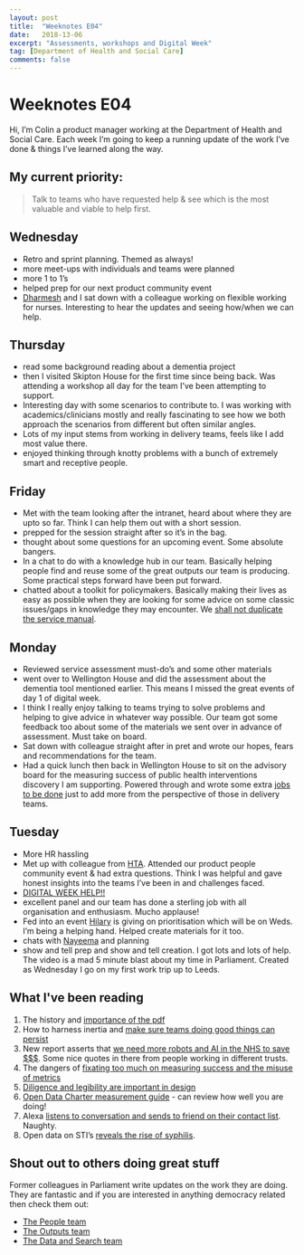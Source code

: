 ```yaml
---
layout: post
title:  "Weeknotes E04"
date:   2018-13-06
excerpt: "Assessments, workshops and Digital Week"
tag: [Department of Health and Social Care]
comments: false
---
```


# Weeknotes E04
Hi, I’m Colin a product manager working at the Department of Health and Social Care. Each week I’m going to keep a running update of the work I’ve done & things I’ve learned along the way.

## My current priority:
> Talk to teams who have requested help & see which is the most valuable and viable to help first.

## Wednesday
- Retro and sprint planning. Themed as always!
- more meet-ups with individuals and teams were planned
- more 1 to 1’s
- helped prep for our next product community event
- [Dharmesh](https://twitter.com/dharmz23) and I sat down with a colleague working on flexible working for nurses. Interesting to hear the updates and seeing how/when we can help.

## Thursday
- read some background reading about a dementia project
- then I visited Skipton House for the first time since being back. Was attending a workshop all day for the team I’ve been attempting to support.
- Interesting day with some scenarios to contribute to. I was working with academics/clinicians mostly and really fascinating to see how we both approach the scenarios from different but often similar angles.
- Lots of my input stems from working in delivery teams, feels like I add most value there.
- enjoyed thinking through knotty problems with a bunch of extremely smart and receptive people.

## Friday
- Met with the team looking after the intranet, heard about where they are upto so far. Think I can help them out with a short session.
- prepped for the session straight after so it’s in the bag.
- thought about some questions for an upcoming event. Some absolute bangers.
- In a chat to do with a knowledge hub in our team. Basically helping people find and reuse some of the great outputs our team is producing. Some practical steps forward have been put forward.
- chatted about a toolkit for policymakers. Basically making their lives as easy as possible when they are looking for some advice on some classic issues/gaps in knowledge they may encounter. We [shall not duplicate the service manual](https://www.gov.uk/service-manual).

## Monday
- Reviewed service assessment must-do’s and some other materials
- went over to Wellington House and did the assessment about the dementia tool mentioned earlier. This means I missed the great events of day 1 of digital week.
- I think I really enjoy talking to teams trying to solve problems and helping to give advice in whatever way possible. Our team got some feedback too about some of the materials we sent over in advance of assessment. Must take on board.
- Sat down with colleague straight after in pret and wrote our hopes, fears and recommendations for the team.
- Had a quick lunch then back in Wellington House to sit on the advisory board for the measuring success of public health interventions discovery I am supporting. Powered through and wrote some extra [jobs to be done](https://jtbd.info/) just to add more from the perspective of those in delivery teams.

## Tuesday
- More HR hassling
- Met up with colleague from [HTA](https://www.hta.gov.uk/). Attended our product people community event & had extra questions. Think I was helpful and gave honest insights into the teams I’ve been in and challenges faced.
- [DIGITAL WEEK HELP!!](https://twitter.com/ColinPattinson/status/1006486842953355264) 
- excellent panel and our team has done a sterling job with all organisation and enthusiasm. Mucho applause!
- Fed into an event [Hilary](https://twitter.com/hiralyhall) is giving on prioritisation which will be on Weds. I’m being a helping hand. Helped create materials for it too.
- chats with [Nayeema](https://twitter.com/NayeemaC) and planning
- show and tell prep and show and tell creation. I got lots and lots of help. The video is a mad 5 minute blast about my time in Parliament. Created as Wednesday I go on my first work trip up to Leeds. 

## What I've been reading
1. The history and [importance of the pdf](https://motherboard.vice.com/amp/en_us/article/pam43n/why-the-pdf-is-secretly-the-worlds-most-important-file-format?__twitter_impression=true)
2. How to harness inertia and [make sure teams doing good things can persist](https://govinsider.asia/innovation/how-to-disrupt-inertia-in-government/)
3. New report asserts that [we need more robots and AI in the NHS to save $$$](https://www.theguardian.com/society/2018/jun/11/the-robot-will-see-you-now-how-ai-could-revolutionise-nhs). Some nice quotes in there from people working in different trusts.
4. The dangers of [fixating too much on measuring success and the misuse of metrics](https://apolitical.co/solution_article/government-numbers-data-damaging-public-services/)
5. [Diligence and legibility are important in design](https://frankchimero.com/writing/everything-easy-is-hard-again/)
6. [Open Data Charter measurement guide](https://open-data-charter.gitbook.io/odcmeasurement-guide/purpose-of-the-measurement-guide) - can review how well you are doing!
7. Alexa [listens to conversation and sends to friend on their contact list](http://www.bbc.co.uk/news/technology-44248122). Naughty. 
8. Open data on STI’s [reveals the rise of syphilis](https://www.gov.uk/government/news/new-data-reveals-420000-cases-of-stis-diagnosed-in-2017?utm_source=ODI+Master+list+%28Only+Phil%29&utm_campaign=debcb3455a-TheWeekinData16Feb2018_COPY_01&utm_medium=email&utm_term=0_3391a19d97-debcb3455a-101392677&mc_cid=debcb3455a&mc_eid=489093968b). 

## Shout out to others doing great stuff
Former colleagues in Parliament write updates on the work they are doing. They are fantastic and if you are interested in anything democracy related then check them out:
- [The People team](https://ukparliament.github.io/sprintnotes.people/)
- [The Outputs team](https://ukparliament.github.io/sprintnotes.outputs/)
- [The Data and Search team](https://ukparliament.github.io/weeknotes.data-search/)
